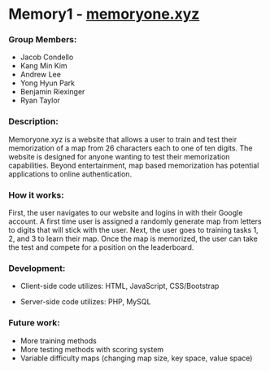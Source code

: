 # Memory1 - [memoryone.xyz](http://www.memoryone.xyz)
### Group Members: 

* Jacob Condello
* Kang Min Kim
* Andrew Lee
* Yong Hyun Park
* Benjamin Riexinger
* Ryan Taylor

### Description:

Memoryone.xyz is a website that allows a user to train and test their memorization of a map from 26 characters each to one of ten digits. The website is designed for anyone wanting to test their memorization capabilities. Beyond entertainment, map based memorization has potential applications to online authentication.

### How it works:

First, the user navigates to our website and logins in with their Google account.  A first time user is assigned a randomly generate map from letters to digits that will stick with the user.  Next, the user goes to training tasks 1, 2, and 3 to learn their map.  Once the map is memorized, the user can take the test and compete for a position on the leaderboard.


### Development:

* Client-side code utilizes: HTML, JavaScript, CSS/Bootstrap

* Server-side code utilizes: PHP, MySQL

### Future work:

* More training methods
* More testing methods with scoring system
* Variable difficulty maps (changing map size, key space, value space)
